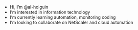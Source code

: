 - Hi, I’m @al-holguin
- I’m interested in information technology
- I’m currently learning automation, monitoring coding
- I’m looking to collaborate on NetScaler and cloud automation

<!---
al-holguin/al-holguin is a ✨ special ✨ repository because its `README.md` (this file) appears on your GitHub profile.
You can click the Preview link to take a look at your changes.
--->
